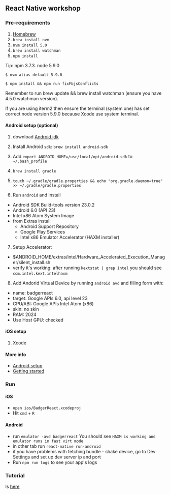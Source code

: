 ## React Native workshop

### Pre-requirements

1. [Homebrew](http://brew.sh/)
2. `brew install nvm`
3. `nvm install 5.0`
4. `brew install watchman`
5. `npm install`

Tip: npm 3.7.3. node 5.9.0

    $ nvm alias default 5.9.0

    $ npm install && npm run fixFbjsConflicts

Remember to run brew update && brew install watchman (ensure you have 4.5.0 watchman version).

If you are using iterm2 then ensure the terminal (system one) has set correct node version 5.9.0 because Xcode use system terminal.

#### Android setup (optional)

1. download [Android jdk](http://www.oracle.com/technetwork/java/javase/downloads/jdk8-downloads-2133151.html)
2. Install Android `sdk`: `brew install android-sdk`
3. Add `export ANDROID_HOME=/usr/local/opt/android-sdk` to `~/.bash_profile`
4. `brew install gradle`
5. `touch ~/.gradle/gradle.properties && echo "org.gradle.daemon=true" >> ~/.gradle/gradle.properties`

6. Run `android` and install
  * Android SDK Build-tools version 23.0.2
  * Android 6.0 (API 23)
  * Intel x86 Atom System Image
  * from Extras install
    * Android Support Repository
    * Google Play Services
    * Intel x86 Emulator Accelerator (HAXM installer)

7. Setup Accelerator:
  * $ANDROID_HOME/extras/intel/Hardware_Accelerated_Execution_Manager/silent_install.sh
  * verify it's working: after running `kextstat | grep intel` you
    should see `com.intel.kext.intelhaxm`
8. Add Andorid Virtual Device by running `android avd` and filling form
   with:
  * name: badgerreact
  * target: Google APIs 6.0, api level 23
  * CPU/ABI: Google APIs Intel Atom (x86)
  * skin: no skin
  * RAM: 2024
  * Use Host GPU: checked

#### iOS setup

1. Xcode

#### More info

* [Android setup](https://facebook.github.io/react-native/docs/android-setup.html)
* [Getting started](https://facebook.github.io/react-native/docs/getting-started.html)

### Run

#### iOS

* `open ios/BadgerReact.xcodeproj`
* Hit `cmd` + `R`

#### Android

* run `emulator -avd badgerreact`
 You should see `HAXM is working and emulator runs in fast virt mode`
* in other tab run `react-native run-android`
* if you have problems with fetching bundle - shake device, go to Dev
  Settings and set up dev server ip and port
* Run `npm run logs` to see your app's logs

### Tutorial

Is [here](tutorial.md)
